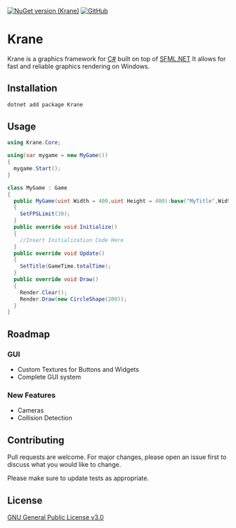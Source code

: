[![NuGet version (Krane)](https://img.shields.io/nuget/v/Krane.svg)](https://www.nuget.org/packages/Krane)
[![GitHub](https://img.shields.io/github/license/Ker-Verse/Krane)](https://www.gnu.org/licenses/gpl-3.0.txt)

# Krane

Krane is a graphics framework for [C#](https://g.co/kgs/vxLHKK) built on top of [SFML.NET](https://github.com/SFML/SFML.Net)
It allows for fast and reliable graphics rendering on Windows.
## Installation

```powershell
dotnet add package Krane
```

## Usage

```csharp
using Krane.Core;

using(var mygame = new MyGame())
{
  mygame.Start();
}

class MyGame : Game
{
  public MyGame(uint Width = 400,uint Height = 400):base("MyTitle",Width,Height)
  {
    SetFPSLimit(30);
  }
  public override void Initialize()
  {
    //Insert Initialization Code Here
  }
  public override void Update()
  {
    SetTitle(GameTime.totalTime);  
  }
  public override void Draw()
  {
    Render.Clear();
    Render.Draw(new CircleShape(200));
  }
}
```
## Roadmap
### GUI
- Custom Textures for Buttons and Widgets
- Complete GUI system
### New Features
- Cameras
- Collision Detection

## Contributing
Pull requests are welcome. For major changes, please open an issue first to discuss what you would like to change.

Please make sure to update tests as appropriate.

## License
[GNU General Public License v3.0](https://www.gnu.org/licenses/gpl-3.0.txt)
